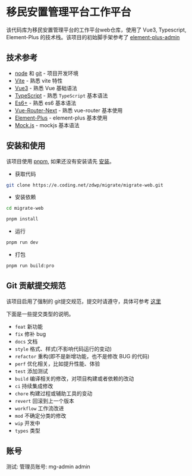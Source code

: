 # 移民安置管理平台工作平台

该代码库为移民安置管理平台的工作平台web仓库，使用了 Vue3, Typescript, Element-Plus 的技术栈。该项目的初始脚手架参考了 [element-plus-admin](https://element-plus-admin-doc.cn/)

## 技术参考

- [node](http://nodejs.org/) 和 [git](https://git-scm.com/) - 项目开发环境
- [Vite](https://vitejs.dev/) - 熟悉 vite 特性
- [Vue3](https://v3.vuejs.org/) - 熟悉 Vue 基础语法
- [TypeScript](https://www.typescriptlang.org/) - 熟悉 `TypeScript` 基本语法
- [Es6+](http://es6.ruanyifeng.com/) - 熟悉 es6 基本语法
- [Vue-Router-Next](https://next.router.vuejs.org/) - 熟悉 vue-router 基本使用
- [Element-Plus](https://element-plus.org/) - element-plus 基本使用
- [Mock.js](https://github.com/nuysoft/Mock) - mockjs 基本语法

## 安装和使用

该项目使用 [pnpm](https://pnpm.io/zh/), 如果还没有安装请先 [安装](https://pnpm.io/zh/installation)。
 

- 获取代码

```bash
git clone https://e.coding.net/zdwp/migrate/migrate-web.git
```

- 安装依赖

```bash
cd migrate-web 

pnpm install

```

- 运行

```bash
pnpm run dev
```

- 打包

```bash
pnpm run build:pro
```

## Git 贡献提交规范

该项目启用了强制的 git提交规范，提交时请遵守，具体可参考 [这里](https://zdwp.coding.net/p/dev-doc/d/doc/git/tree/master/dev-corp/commit.md)

下面是一些提交类型的说明。

- `feat` 新功能
- `fix` 修补 bug
- `docs` 文档
- `style` 格式、样式(不影响代码运行的变动)
- `refactor` 重构(即不是新增功能，也不是修改 BUG 的代码)
- `perf` 优化相关，比如提升性能、体验
- `test` 添加测试
- `build` 编译相关的修改，对项目构建或者依赖的改动
- `ci` 持续集成修改
- `chore` 构建过程或辅助工具的变动
- `revert` 回滚到上一个版本
- `workflow` 工作流改进
- `mod` 不确定分类的修改
- `wip` 开发中
- `types` 类型

## 账号

测试: 管理员账号: mg-admin  admin